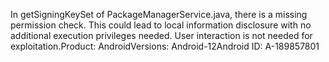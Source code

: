 In getSigningKeySet of PackageManagerService.java, there is a missing permission check. This could lead to local information disclosure with no additional execution privileges needed. User interaction is not needed for exploitation.Product: AndroidVersions: Android-12Android ID: A-189857801